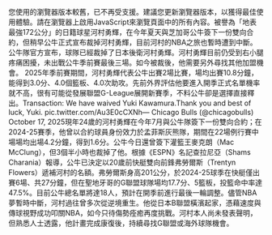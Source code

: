 您使用的瀏覽器版本較舊，已不再受支援。建議您更新瀏覽器版本，以獲得最佳使用體驗。請在瀏覽器上啟用JavaScript來瀏覽頁面中的所有內容。被譽為「地表最強172公分」的日籍球星河村勇輝，在今年夏天與芝加哥公牛簽下一份雙向合約，但稍早公牛正式宣布裁掉河村勇輝，目前河村的NBA之旅也暫時遭到中斷。公牛隊官方宣布，球隊已經裁掉了日本後衛河村勇輝。河村勇輝目前仍受到右小腿疼痛困擾，未出戰公牛季前賽最後三場。如今被裁後，他需要另外尋找其他加盟機會。 2025年季前賽期間，河村勇輝代表公牛出賽2場比賽，場均出賽10.8分鐘，能得到3.0分、4.0個籃板、4.0次助攻。先前外界評估他要進入開季正式名單機率就不高，很有可能從發展聯盟G-League展開新賽季，不料公牛卻是選擇直接釋出。Transaction: We have waived Yuki Kawamura.Thank you and best of luck, Yuki. pic.twitter.com/Au3E0cCXNh— Chicago Bulls (@chicagobulls) October 17, 2025現年24歲的河村勇輝在今年7月與公牛隊簽下一份雙向合約；在2024-25賽季，他曾以合約球員身份效力於孟菲斯灰熊隊，期間在22場例行賽中場場均出場4.2分鐘，得到1.6分。公牛今日還曾簽下灌籃王麥克朗（Mac McClung），但3個半小時也裁掉了他。根據《ESPN》名記查拉尼亞（Shams Charania）報導，公牛已決定以20歲前快艇雙向前鋒弗勞爾斯（Trentyn Flowers）遞補河村的名額。弗勞爾斯身高201公分，於2024-25球季在快艇僅出賽6場、共27分鐘，但在聖地牙哥的G聯盟球隊場均17.7分、5籃板，投籃命中率達47.5%。目前公牛總名單將達18人，預計在開季前進行最後一輪調整。儘管NBA夢暫時中斷，河村過往曾多次從逆境重生。他從日本B聯盟橫濱起家，憑藉速度與傳球視野成功叩關NBA，如今只待傷勢痊癒再度挑戰。河村本人尚未發表聲明，但熟悉人士透露，他計畫完成康復後，持續尋找G聯盟或海外球隊機會。